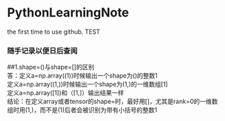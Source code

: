 # PythonLearningNote
the first time to use github.
TEST

### 随手记录以便日后查阅
##1.shape=()与shape=[]的区别  
  答：定义a=np.array((1))时候输出一个shape为()的整数1  
      定义a=np.array((1,))时候输出一个shape为(1,)的一维数组[1]  
      定义a=np.array([1])和（[1,]）输出结果一样  
  结论：在定义array或者tensor的shape=时，最好用[]，尤其是rank=0的一维数组时用(1,)，而不是(1)后者会被识别为带有小括号的整数1
